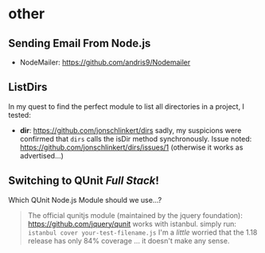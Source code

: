 # other

## Sending Email From Node.js

+ NodeMailer: https://github.com/andris9/Nodemailer


## ListDirs

In my quest to find the perfect module to list all
directories in a project, I tested:

+ **dir**: https://github.com/jonschlinkert/dirs
sadly, my suspicions were confirmed that `dirs` calls
the isDir method synchronously. 
Issue noted: https://github.com/jonschlinkert/dirs/issues/1
(otherwise it works as advertised...)

## Switching to QUnit *Full Stack*!

Which QUnit Node.js Module should we use...?

> The official qunitjs module (maintained by the jquery foundation): https://github.com/jquery/qunit 
works with istanbul. simply run: `istanbul cover your-test-filename.js`
> I'm a *little* worried that the 1.18 release has only 84% coverage ... it doesn't make any sense.